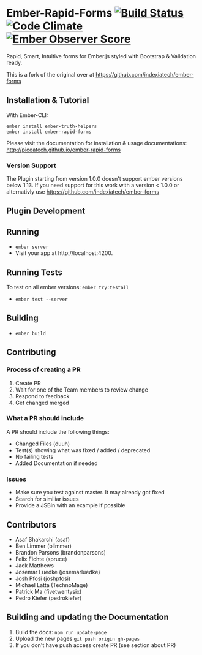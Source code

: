 # Ember-Rapid-Forms [![Build Status](https://travis-ci.org/piceaTech/ember-rapid-forms.svg?branch=master)](https://travis-ci.org/piceaTech/ember-rapid-forms) [![Code Climate](https://codeclimate.com/github/piceaTech/ember-rapid-forms/badges/gpa.svg)](https://codeclimate.com/github/piceaTech/ember-rapid-forms) [![Ember Observer Score](http://emberobserver.com/badges/ember-rapid-forms.svg)](http://emberobserver.com/addons/ember-rapid-forms)


Rapid, Smart, Intuitive forms for Ember.js styled with Bootstrap &amp; Validation ready.

This is a fork of the original over at https://github.com/indexiatech/ember-forms

## Installation & Tutorial

With Ember-CLI:

```
ember install ember-truth-helpers
ember install ember-rapid-forms
```

Please visit the documentation for installation & usage documentations: http://piceatech.github.io/ember-rapid-forms

### Version Support

The Plugin starting from version 1.0.0 doesn't support ember versions below 1.13. If you need support for this work with a version < 1.0.0 or alternativly use https://github.com/indexiatech/ember-forms


## Plugin Development

## Running

* `ember server`
* Visit your app at http://localhost:4200.

## Running Tests

To test on all ember versions:
`ember try:testall`


* `ember test --server`

## Building

* `ember build`


## Contributing

### Process of creating a PR
1. Create PR
2. Wait for one of the Team members to review change
3. Respond to feedback
4. Get changed merged

### What a PR should include
A PR should include the following things:
* Changed Files (duuh)
* Test(s) showing what was fixed / added / deprecated
* No failing tests
* Added Documentation if needed

### Issues
* Make sure you test against master. It may already got fixed
* Search for similiar issues
* Provide a JSBin with an example if possible

## Contributors

* Asaf Shakarchi (asaf)
* Ben Limmer (blimmer)
* Brandon Parsons (brandonparsons)
* Felix Fichte (spruce)
* Jack Matthews
* Josemar Luedke (josemarluedke)
* Josh Pfosi (joshpfosi)
* Michael Latta (TechnoMage)
* Patrick Ma (fivetwentysix)
* Pedro Kiefer (pedrokiefer)

## Building and updating the Documentation

1. Build the docs: `npm run update-page`
2. Upload the new pages `git push origin gh-pages`
3. If you don't have push access create PR (see section about PR)




